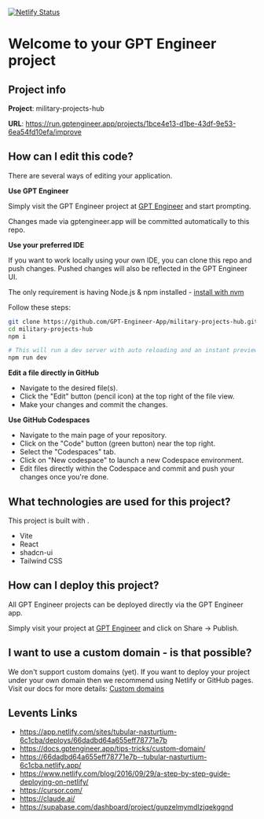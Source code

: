 [![Netlify Status](https://api.netlify.com/api/v1/badges/f3bda25e-08fc-4411-8bc1-0cb5963c3895/deploy-status)](https://app.netlify.com/sites/savunmaatlas/deploys)

# Welcome to your GPT Engineer project

## Project info

**Project**: military-projects-hub

**URL**: https://run.gptengineer.app/projects/1bce4e13-d1be-43df-9e53-6ea54fd10efa/improve

## How can I edit this code?

There are several ways of editing your application.

**Use GPT Engineer**

Simply visit the GPT Engineer project at [GPT Engineer](https://gptengineer.app/projects/1bce4e13-d1be-43df-9e53-6ea54fd10efa/improve) and start prompting.

Changes made via gptengineer.app will be committed automatically to this repo.

**Use your preferred IDE**

If you want to work locally using your own IDE, you can clone this repo and push changes. Pushed changes will also be reflected in the GPT Engineer UI.

The only requirement is having Node.js & npm installed - [install with nvm](https://github.com/nvm-sh/nvm#installing-and-updating)

Follow these steps:

```sh
git clone https://github.com/GPT-Engineer-App/military-projects-hub.git
cd military-projects-hub
npm i

# This will run a dev server with auto reloading and an instant preview.
npm run dev
```

**Edit a file directly in GitHub**

- Navigate to the desired file(s).
- Click the "Edit" button (pencil icon) at the top right of the file view.
- Make your changes and commit the changes.

**Use GitHub Codespaces**

- Navigate to the main page of your repository.
- Click on the "Code" button (green button) near the top right.
- Select the "Codespaces" tab.
- Click on "New codespace" to launch a new Codespace environment.
- Edit files directly within the Codespace and commit and push your changes once you're done.

## What technologies are used for this project?

This project is built with .

- Vite
- React
- shadcn-ui
- Tailwind CSS

## How can I deploy this project?

All GPT Engineer projects can be deployed directly via the GPT Engineer app.

Simply visit your project at [GPT Engineer](https://gptengineer.app/projects/1bce4e13-d1be-43df-9e53-6ea54fd10efa/improve) and click on Share -> Publish.

## I want to use a custom domain - is that possible?

We don't support custom domains (yet). If you want to deploy your project under your own domain then we recommend using Netlify or GitHub pages. Visit our docs for more details: [Custom domains](https://docs.gptengineer.app/tips-tricks/custom-domain/)

## Levents Links
- https://app.netlify.com/sites/tubular-nasturtium-6c1cba/deploys/66dadbd64a655eff78771e7b
- https://docs.gptengineer.app/tips-tricks/custom-domain/
- https://66dadbd64a655eff78771e7b--tubular-nasturtium-6c1cba.netlify.app/
- https://www.netlify.com/blog/2016/09/29/a-step-by-step-guide-deploying-on-netlify/
- https://cursor.com/
- https://claude.ai/
- https://supabase.com/dashboard/project/gupzelmymdlzjqekggnd
